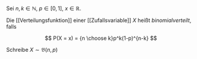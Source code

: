 Sei $n, k \in \mathbb{N}$, $p \in [0, 1]$, $x \in \mathbb{R}$.

Die [[Verteilungsfunktion]] einer [[Zufallsvariable]] $X$ heißt *binomialverteilt*, falls

$$
	P(X = x) = {n \choose k}p^k(1-p)^{n-k}
$$

Schreibe $X \sim \mathfrak{B}(n, p)$